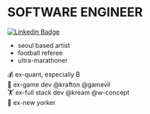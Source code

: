 # SOFTWARE ENGINEER

[![Linkedin Badge](https://img.shields.io/badge/-LinkedIn-blue?style=flat-square&logo=Linkedin&logoColor=white&link=https://www.linkedin.com/in/chaos314/)](https://www.linkedin.com/in/chaos314/)

- seoul based artist
- football referee
- ultra-marathoner

💰 ex-quant, especially ₿\
👾 ex-game dev @krafton @gamevil\
🏋️ ex-full stack dev @kream @w-concept\
🗽 ex-new yorker
